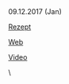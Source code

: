 ## 

09\.12.2017 (Jan)

[Rezept](https://drive.google.com/open?id=1H3o-E3yOfLoHFZbmQNPCd01iX79QXGfW)

[Web](http://www.foolforfood.de/index.php/suppen/rezept-brokkolisuppe)

[Video](https://youtu.be/2KR44a_5v_A)

\
